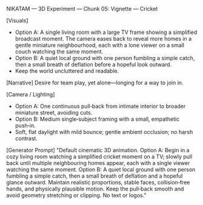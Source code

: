 NIKATAM — 3D Experiment — Chunk 05: Vignette — Cricket

[Visuals]
- Option A: A single living room with a large TV frame showing a simplified broadcast moment. The camera eases back to reveal more homes in a gentle miniature neighbourhood, each with a lone viewer on a small couch watching the same moment.
- Option B: A quiet local ground with one person fumbling a simple catch, then a small breath of deflation before a hopeful look outward.
- Keep the world uncluttered and readable.

[Narrative]
Desire for team play, yet alone—longing for a way to join in.

[Camera / Lighting]
- Option A: One continuous pull‑back from intimate interior to broader miniature street, avoiding cuts.
- Option B: Medium single‑subject framing with a small, empathetic push‑in.
- Soft, flat daylight with mild bounce; gentle ambient occlusion; no harsh contrast.

[Generator Prompt]
"Default cinematic 3D animation. Option A: Begin in a cozy living room watching a simplified cricket moment on a TV; slowly pull back until multiple neighbouring homes appear, each with a single viewer watching the same moment. Option B: A quiet local ground with one person fumbling a simple catch, then a small breath of deflation and a hopeful glance outward. Maintain realistic proportions, stable faces, collision‑free hands, and physically plausible motion. Keep the pull‑back smooth and avoid geometry stretching or clipping. No text or logos."


